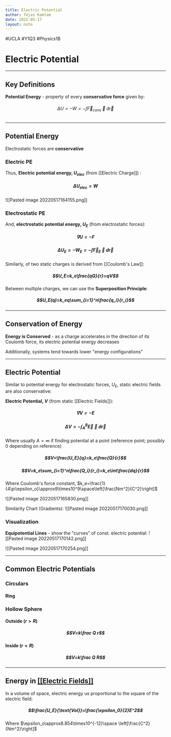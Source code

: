 ```yaml
---
title: Electric Potential
author: Tejas Kamtam
date: 2022-05-17
layout: note
---
```

#UCLA #Y1Q3 #Physics1B 
# Electric Potential

---

## Key Definitions
**Potential Energy** - property of every **conservative force** given by:
###### $$\Delta U=-W=-\int \vec F_{cons} \cdot d\vec r$$

---

## Potential Energy
Electrostatic forces are **conservative**

### Electric PE
Thus, **Electric potential energy, $U_{elec}$** (from [[Electric Charge]]) :
##### $$\Delta U_{elec}=W$$
![[Pasted image 20220517164155.png]]

### Electrostatic PE
And, **electrostatic potential energy, $U_E$** (from electrostatic forces):
##### $$\nabla U=-F$$
##### $$\Delta U_E=-W_E=-\int \vec F_E \cdot d\vec r$$
Similarly, of two static charges is derived from [[Coulomb's Law]]:
##### $$U_E=k_e\frac{qQ}{r}=qV$$
Between multiple charges, we can use the **Superposition Principle**:
##### $$U_E(q)=k_eq\sum_{i=1}^n\frac{q_i}{r_i}$$

---

## Conservation of Energy
**Energy is Conserved** - as a charge accelerates in the direction of its Coulomb force, its electric potential energy decreases

Additionally, systems tend towards lower "energy configurations"

---

## Electric Potential
Similar to potential energy for electrostatic forces, $U_E$, static electric fields are also conservative:

**Electric Potential, $V$** (from static [[Electric Fields]]):
##### $$\nabla V=-E$$
##### $$\Delta V=-\int_A^B \vec E\cdot d\vec r$$
Where usually $A=\infty$ if finding potential at a point (reference point; possibly 0 depending on reference)

##### $$V=\frac{U_E}{q}=k_e\frac{Q}{r}$$
##### $$V=k_e\sum_{i=1}^n\frac{Q_i}{r_i}=k_e\int\frac{dq}{r}$$
Where Coulomb's force constant, $k_e=\frac{1}{4\pi\epsilon_o}\approx9\times10^9\space\left[\frac{Nm^2}{C^2}\right]$

![[Pasted image 20220517165830.png]]

Similarity Chart (Gradients):
![[Pasted image 20220517170030.png]]

### Visualization
**Equipotential Lines** - show the "curves" of const. electric potential:
![[Pasted image 20220517170142.png]]

![[Pasted image 20220517170254.png]]

---

## Common Electric Potentials
### Circulars
#### Ring
### Hollow Sphere
#### Outside ($r > R$)
##### $$V=k\frac Q r$$
#### Inside ($r<R$)
##### $$V=k\frac Q R$$

---

## Energy in <u>[[Electric Fields]]</u>
In a volume of space, electric energy us proportional to the square of the electric field:
##### $$\frac{U_E}{\text{Vol}}=\frac{\epsilon_0}{2}E^2$$
Where $\epsilon_o\approx8.854\times10^{-12}\space \left[\frac{C^2}{Nm^2}\right]$